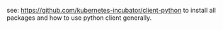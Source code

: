 see: https://github.com/kubernetes-incubator/client-python to install all packages and how to use python client generally.

